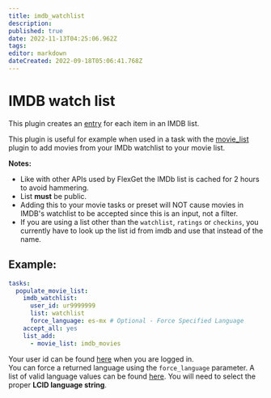 ```yaml
---
title: imdb_watchlist
description: 
published: true
date: 2022-11-13T04:25:06.962Z
tags: 
editor: markdown
dateCreated: 2022-09-18T05:06:41.768Z
---
```


# IMDB watch list 

This plugin creates an [entry](/Entry) for each item in an IMDB list.

This plugin is useful for example when used in a task with the [movie_list](/Plugins/List/movie_list) plugin  to add movies from your IMDb watchlist to your movie list.

**Notes:**

 * Like with other APIs used by FlexGet the IMDb list is cached for 2 hours to avoid hammering.
 * List **must** be public.
 * Adding this to your movie tasks or preset will NOT cause movies in IMDB's watchlist to be accepted since this is an input, not a filter.
 * If you are using a list other than the `watchlist`, `ratings` or `checkins`, you currently have to look up the list id from imdb and use that instead of the name. 


## Example:

```yaml
tasks:
  populate_movie_list:
    imdb_watchlist:
      user_id: ur9999999
      list: watchlist
      force_language: es-mx # Optional - Force Specified Language
    accept_all: yes
    list_add:
      - movie_list: imdb_movies
```

Your user id can be found [here](http://www.imdb.com/list/watchlist) when you are logged in.<br>
You can force a returned language using the `force_language` parameter. A list of valid language values can be found [here](http://web.archive.org/web/20151206203420/http://www.science.co.il/Language/Locale-codes.asp). You will need to select the proper **LCID language string**.

